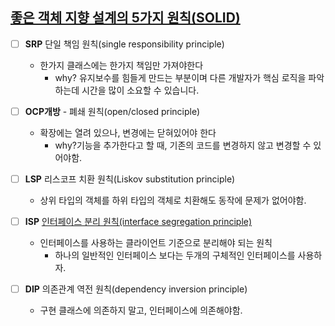 ## [좋은 객체 지향 설계의 5가지 원칙(SOLID)](https://brownbears.tistory.com/search/solid)  
- [ ]   **SRP** 단일 책임 원칙(single responsibility principle)  
	-   한가지 클래스에는 한가지 책임만 가져야한다  
		-   why? 유지보수를 힘들게 만드는 부분이며 다른 개발자가 핵심 로직을 파악하는데 시간을 많이 소요할 수 있습니다.  
			

- [ ]   **OCP개방** - 폐쇄 원칙(open/closed principle)  
	-   확장에는 열려 있으나, 변경에는 닫혀있어야 한다  
		-   why?기능을 추가한다고 할 때, 기존의 코드를 변경하지 않고 변경할 수 있어야함.  
			

- [ ]   **LSP** 리스코프 치환 원칙(Liskov substitution principle)  
	-   상위 타입의 객체를 하위 타입의 객체로 치환해도 동작에 문제가 없어야함.  
		

- [ ]   **ISP** [인터페이스 분리 원칙(interface segregation principle)](https://yoongrammer.tistory.com/category/OOP)  
	-   인터페이스를 사용하는 클라이언트 기준으로 분리해야 되는 원칙  
		-   하나의 일반적인 인터페이스 보다는 두개의 구체적인 인터페이스를 사용하자.  
			

- [ ]   **DIP** 의존관계 역전 원칙(dependency inversion principle)  
	-   구현 클래스에 의존하지 말고, 인터페이스에 의존해야함.